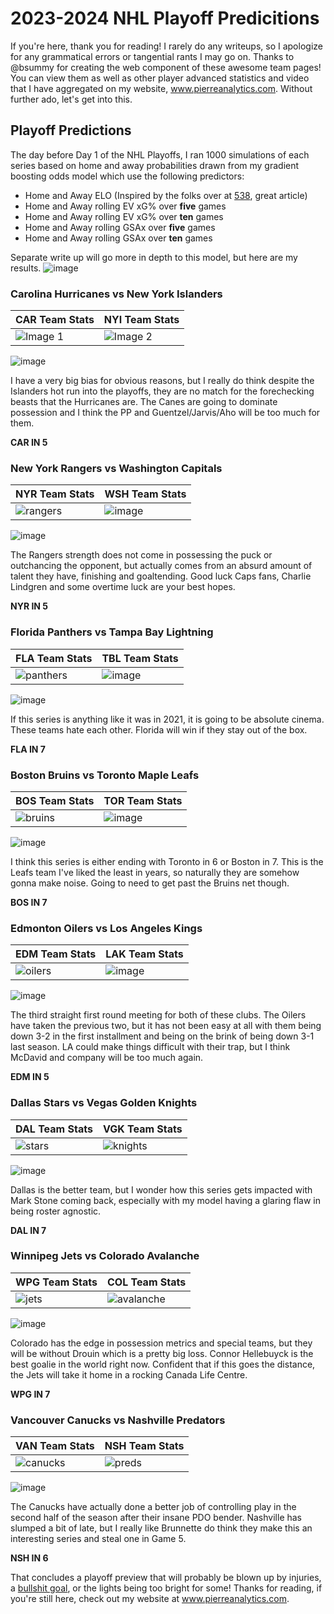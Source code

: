 # 2023-2024 NHL Playoff Predicitions

If you're here, thank you for reading! I rarely do any writeups, so I apologize for any grammatical errors or tangential rants I may go on. Thanks to @bsummy for creating the web component of these awesome team pages! You can view them as well as other player advanced statistics and video that I have aggregated on my website, www.pierreanalytics.com. Without further ado, let's get into this.

## Playoff Predictions

The day before Day 1 of the NHL Playoffs, I ran 1000 simulations of each series based on home and away probabilities drawn from my gradient boosting odds model which use the following predictors:
- Home and Away ELO (Inspired by the folks over at [538](https://fivethirtyeight.com/methodology/how-our-nhl-predictions-work/), great article)
- Home and Away rolling EV xG% over **five** games
- Home and Away rolling EV xG% over **ten** games
- Home and Away rolling GSAx over **five** games
- Home and Away rolling GSAx over **ten** games

Separate write up will go more in depth to this model, but here are my results.
![image](https://github.com/neilpl24/2024NHL/assets/59701044/b4f2b7a6-d5aa-4ebf-8366-c0fb8005512e)

### Carolina Hurricanes vs New York Islanders
|   CAR Team Stats   |   NYI Team Stats   |
|------|------|
| ![Image 1](https://github.com/neilpl24/2024NHL/assets/59701044/7690a1a1-8fec-4c46-9cdc-68b8c82433af) | ![Image 2](https://github.com/neilpl24/2024NHL/assets/59701044/adb2d7da-ff37-434d-9c04-b814a9aa9499) |

![image](https://github.com/neilpl24/2024NHL/assets/59701044/e24a071d-7236-494c-aea6-7c26968b716a)

I have a very big bias for obvious reasons, but I really do think despite the Islanders hot run into the playoffs, they are no match for the forechecking beasts that the Hurricanes are. The Canes are going to dominate possession and I think the PP and Guentzel/Jarvis/Aho will be too much for them.

**CAR IN 5**

### New York Rangers vs Washington Capitals

|   NYR Team Stats   |   WSH Team Stats   |
|------|------|
| ![rangers](https://github.com/neilpl24/2024NHL/assets/59701044/f1c7244f-1745-470a-8ee8-321d193a6e3b) | ![image](https://github.com/neilpl24/2024NHL/assets/59701044/e49582a1-24f9-495f-8977-4460d0a66a77) |

![image](https://github.com/neilpl24/2024NHL/assets/59701044/84be820a-8a89-48a9-9416-db1fd63fcf13)

The Rangers strength does not come in possessing the puck or outchancing the opponent, but actually comes from an absurd amount of talent they have, finishing and goaltending. Good luck Caps fans, Charlie Lindgren and some overtime luck are your best hopes.

**NYR IN 5**

### Florida Panthers vs Tampa Bay Lightning

|   FLA Team Stats   |   TBL Team Stats   |
|------|------|
| ![panthers](https://github.com/neilpl24/2024NHL/assets/59701044/907920b4-384d-4f69-9046-36685452f3c0) | ![image](https://github.com/neilpl24/2024NHL/assets/59701044/d4a1c4cd-339f-480f-b0b2-33126a44501a) |

![image](https://github.com/neilpl24/2024NHL/assets/59701044/38c6867d-ad76-4abe-a280-ccbeab861d15)

If this series is anything like it was in 2021, it is going to be absolute cinema. These teams hate each other. Florida will win if they stay out of the box.

**FLA IN 7**

### Boston Bruins vs Toronto Maple Leafs

|   BOS Team Stats   |   TOR Team Stats   |
|------|------|
| ![bruins](https://github.com/neilpl24/2024NHL/assets/59701044/633a48c9-dc98-46e2-aa64-0f476b842465) | ![image](https://github.com/neilpl24/2024NHL/assets/59701044/1a2b2f92-e463-4554-ac34-17a77a98c8f6) |

![image](https://github.com/neilpl24/2024NHL/assets/59701044/0f059461-85a9-4a6a-8c71-0af3a3cd0289)

I think this series is either ending with Toronto in 6 or Boston in 7. This is the Leafs team I've liked the least in years, so naturally they are somehow gonna make noise. Going to need to get past the Bruins net though.

**BOS IN 7**

### Edmonton Oilers vs Los Angeles Kings

|   EDM Team Stats   |   LAK Team Stats   |
|------|------|
| ![oilers](https://github.com/neilpl24/2024NHL/assets/59701044/e33f4395-a3fd-48ae-935a-deebfc248f40) | ![image](https://github.com/neilpl24/2024NHL/assets/59701044/b43257ac-9181-4740-b307-328964022876) |

![image](https://github.com/neilpl24/2024NHL/assets/59701044/824d74e0-3409-4a6e-8c7e-58b89124b523)

The third straight first round meeting for both of these clubs. The Oilers have taken the previous two, but it has not been easy at all with them being down 3-2 in the first installment and being on the brink of being down 3-1 last season. LA could make things difficult with their trap, but I think McDavid and company will be too much again.

**EDM IN 5**

### Dallas Stars vs Vegas Golden Knights

|   DAL Team Stats   |   VGK Team Stats   |
|------|------|
| ![stars](https://github.com/neilpl24/2024NHL/assets/59701044/1415191e-60b8-4929-ab31-870e360d61b4) | ![knights](https://github.com/neilpl24/2024NHL/assets/59701044/1387b386-c620-4ae6-8630-731c2c2e6526) |

![image](https://github.com/neilpl24/2024NHL/assets/59701044/cb0547f7-c2e9-49ff-8d71-4131bb5acf46)

Dallas is the better team, but I wonder how this series gets impacted with Mark Stone coming back, especially with my model having a glaring flaw in being roster agnostic.

**DAL IN 7**

### Winnipeg Jets vs Colorado Avalanche

|   WPG Team Stats   |   COL Team Stats   |
|------|------|
| ![jets](https://github.com/neilpl24/2024NHL/assets/59701044/c6365778-3875-4381-aebf-bd4755983547) | ![avalanche](https://github.com/neilpl24/2024NHL/assets/59701044/3d3db185-f9d1-4536-b91a-2bc9b6edd353) |

![image](https://github.com/neilpl24/2024NHL/assets/59701044/06e4b56a-e3f7-4f89-8818-be10beecfe56)

Colorado has the edge in possession metrics and special teams, but they will be without Drouin which is a pretty big loss. Connor Hellebuyck is the best goalie in the world right now. Confident that if this goes the distance, the Jets will take it home in a rocking Canada Life Centre.

**WPG IN 7**

### Vancouver Canucks vs Nashville Predators

|   VAN Team Stats   |   NSH Team Stats   |
|------|------|
| ![canucks](https://github.com/neilpl24/2024NHL/assets/59701044/6376b864-484e-4dcb-9283-67ff1064cab0) | ![preds](https://github.com/neilpl24/2024NHL/assets/59701044/c5ed1257-7685-4939-8fde-28b94f851596) |

![image](https://github.com/neilpl24/2024NHL/assets/59701044/559d9769-b1da-4d52-9aae-c33b6e17bb71)

The Canucks have actually done a better job of controlling play in the second half of the season after their insane PDO bender. Nashville has slumped a bit of late, but I really like Brunnette do think they make this an interesting series and steal one in Game 5. 

**NSH IN 6**

That concludes a playoff preview that will probably be blown up by injuries, a [bullshit goal](https://www.youtube.com/watch?v=BMFVCnbRaV4&pp=ygUYYmlla3NhIG90IGdvYWwgdnMgc2hhcmtz), or the lights being too bright for some! Thanks for reading, if you're still here, check out my website at www.pierreanalytics.com.












